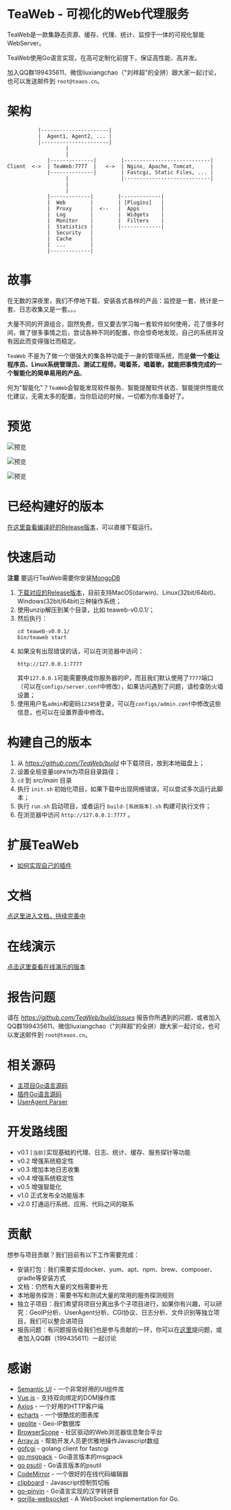 # TeaWeb - 可视化的Web代理服务
TeaWeb是一款集静态资源、缓存、代理、统计、监控于一体的可视化智能WebServer。

TeaWeb使用Go语言实现，在高可定制化前提下，保证高性能、高并发。

加入QQ群199435611、微信liuxiangchao（"刘祥超"的全拼）跟大家一起讨论，也可以发送邮件到 `root@teaos.cn`。

# 架构 
~~~
		  |----------------------|
		  |  Agent1, Agent2, ... |
		  |----------------------|
			       |
				   |
             |--------------|        |----------------------------| 
Client  <->  | TeaWeb:7777  |   <->  | Nginx, Apache, Tomcat,     |
             |--------------|        | Fastcgi, Static Files, ... |
                   |                 |----------------------------|
                   |
                   |
             |-------------|        |-------------|
             |  Web        |        | [Plugins]   | 
             |  Proxy      |  <--   |  Apps       |
             |  Log        |        |  Widgets    |
             |  Monitor    |        |  Filters    |
             |  Statistics |        |-------------|
             |  Security   |
             |  Cache      |
             |  ...        |
             |-------------|
~~~

# 故事 
在无数的深夜里，我们不停地下载、安装各式各样的产品：监控是一套、统计是一套、日志收集又是一套。。。

大量不同的开源组合，固然免费，但又要去学习每一套软件如何使用，花了很多时间，做了很多事情之后，尝试各种不同的配置，你会惊奇地发现，自己的系统并没有因此而变得强壮而稳定。

`TeaWeb` 不是为了做一个很强大的集各种功能于一身的管理系统，而是**做一个能让程序员、Linux系统管理员、测试工程师，喝着茶，唱着歌，就能把事情完成的一个智能化的简单易用的产品**。

何为"智能化"？`TeaWeb`会智能发现软件服务、智能提醒软件状态、智能提供性能优化建议，无需太多的配置，当你启动的时候，一切都为你准备好了。

# 预览
![预览](./docs/screenshots/screen-shot-1.png)

![预览](./docs/screenshots/screen-shot-2.png)

![预览](./docs/screenshots/screen-shot-3.png)

# 已经构建好的版本
[在这里查看编译好的Release版本](http://plus.teaos.cn/download)，可以直接下载运行。

# 快速启动
**注意** 要运行TeaWeb需要你安装[MongoDB](https://www.mongodb.com/)

1. [下载对应的Release版本](http://plus.teaos.cn/download)，目前支持MacOS(darwin)、Linux(32bit/64bit)、Windows(32bit/64bit)三种操作系统；
2. 使用unzip解压到某个目录，比如 teaweb-v0.0.1/；
3. 然后执行：
    ~~~shell
    cd teaweb-v0.0.1/
    bin/teaweb start
    ~~~
4. 如果没有出现错误的话，可以在浏览器中访问：
    ~~~
    http://127.0.0.1:7777
    ~~~
    其中`127.0.0.1`可能需要换成你服务器的IP，而且我们默认使用了`7777`端口（可以在`configs/server.conf`中修改），如果访问遇到了问题，请检查防火墙设置；
5. 使用用户名`admin`和密码`123456`登录，可以在`configs/admin.conf`中修改这些信息，也可以在设置界面中修改。

# 构建自己的版本    
1. 从 *https://github.com/TeaWeb/build* 中下载项目，放到本地磁盘上；
2. 设置全局变量`GOPATH`为项目目录路径；
3. `cd` 到 *src/main* 目录
4. 执行 `init.sh` 初始化项目，如果下载中出现网络错误，可以尝试多次运行此脚本；
5. 执行 `run.sh` 启动项目，或者运行 `build-[系统版本].sh` 构建可执行文件；
6. 在浏览器中访问 `http://127.0.0.1:7777` 。

# 扩展TeaWeb
* [如何实现自己的插件](https://github.com/TeaWeb/plugin)

# 文档
[点这里进入文档，持续完善中](http://plus.teaos.cn/doc)

# 在线演示
[点击这里查看在线演示的版本](http://teaos.cn:7777/)

# 报告问题
请在 *https://github.com/TeaWeb/build/issues* 报告你所遇到的问题，或者加入QQ群199435611、微信liuxiangchao（"刘祥超"的全拼）跟大家一起讨论，也可以发送邮件到 `root@teaos.cn`。

# 相关源码
* [主项目Go语言源码](https://github.com/TeaWeb/code)
* [插件Go语言源码](https://github.com/TeaWeb/plugin)
* [UserAgent Parser](https://github.com/TeaWeb/uaparser)

# 开发路线图
* v0.1 `[当前]`实现基础的代理、日志、统计、缓存、服务探针等功能
* v0.2 增强系统稳定性
* v0.3 增加本地日志收集
* v0.4 增强系统稳定性
* v0.5 增强智能化 
* v1.0 正式发布全功能版本
* v2.0 打通运行系统、应用、代码之间的联系

# 贡献
想参与项目贡献？我们目前有以下工作需要完成：
* 安装打包：我们需要实现docker、yum、apt、npm、brew、composer、gradle等安装方式
* 文档：仍然有大量的文档需要补充
* 本地服务探测：需要书写和测试大量的常用的服务探测规则
* 独立子项目：我们希望将项目分离出多个子项目进行，如果你有兴趣，可以研究：GeoIP分析、UserAgent分析、CGI协议、日志分析、文件识别等独立项目，我们可以整合进项目
* 报告问题：有问题报告给我们也是参与贡献的一环，你可以在[这里](https://github.com/TeaWeb/build/issues)提问题，或者加入QQ群（199435611）一起讨论

# 感谢
* [Semantic UI](https://semantic-ui.com) - 一个非常好用的UI组件库
* [Vue.js](https://cn.vuejs.org/) - 支持双向绑定的DOM操作库
* [Axios](https://github.com/axios/axios) - 一个好用的HTTP客户端
* [echarts](http://echarts.baidu.com/) - 一个很酷炫的图表库
* [geolite](https://dev.maxmind.com/geoip/legacy/geolite/) - Geo-IP数据库
* [BrowserScope](http://www.browserscope.org/) - 社区驱动的Web浏览器信息聚合平台
* [Array.js](https://github.com/iwind/Array.js) - 帮助开发人员更优雅地操作Javascript数组
* [gofcgi](https://github.com/iwind/gofcgi) - golang client for fastcgi
* [go msgpack](https://github.com/vmihailenco/msgpack) - Go语言版本的msgpack
* [go psutil](https://github.com/shirou/gopsutil) - Go语言版本的psutil
* [CodeMirror](https://codemirror.net/) - 一个很好的在线代码编辑器
* [clipboard](https://github.com/zenorocha/clipboard.js) - Javascript控制剪切板
* [go-pinyin](https://github.com/mozillazg/go-pinyin) - Go语言实现的汉字转拼音
* [gorilla-websocket](https://github.com/gorilla/websocket) - A WebSocket implementation for Go.
